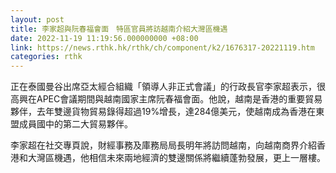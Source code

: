 ```yaml
---
layout: post
title: 李家超與阮春福會面　特區官員將訪越南介紹大灣區機遇
date: 2022-11-19 11:19:56.000000000 +08:00
link: https://news.rthk.hk/rthk/ch/component/k2/1676317-20221119.htm
categories: rthk
---
```


正在泰國曼谷出席亞太經合組織「領導人非正式會議」的行政長官李家超表示，很高興在APEC會議期間與越南國家主席阮春福會面。他說，越南是香港的重要貿易夥伴，去年雙邊貨物貿易錄得超過19%增長，達284億美元，使越南成為香港在東盟成員國中的第二大貿易夥伴。

李家超在社交專頁說，財經事務及庫務局局長明年將訪問越南，向越南商界介紹香港和大灣區機遇，他相信未來兩地經濟的雙邊關係將繼續蓬勃發展，更上一層樓。
